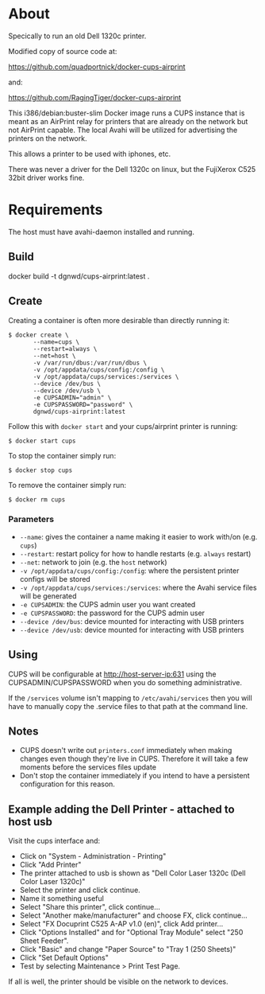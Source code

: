 # About

Specically to run an old Dell 1320c printer.

Modified copy of source code at:

https://github.com/quadportnick/docker-cups-airprint

and:

https://github.com/RagingTiger/docker-cups-airprint

This i386/debian:buster-slim Docker image runs a CUPS instance that is meant
as an AirPrint relay for printers that are already on the network but not AirPrint capable.
The local Avahi will be utilized for advertising the printers on the network.

This allows a printer to be used with iphones, etc.

There was never a driver for the Dell 1320c on linux, but the FujiXerox C525 32bit driver works fine.


# Requirements

The host must have avahi-daemon installed and running.


## Build

   docker build -t dgnwd/cups-airprint:latest .


## Create
Creating a container is often more desirable than directly running it:
```
$ docker create \
       --name=cups \
       --restart=always \
       --net=host \
       -v /var/run/dbus:/var/run/dbus \
       -v /opt/appdata/cups/config:/config \
       -v /opt/appdata/cups/services:/services \
       --device /dev/bus \
       --device /dev/usb \
       -e CUPSADMIN="admin" \
       -e CUPSPASSWORD="password" \
       dgnwd/cups-airprint:latest
```
Follow this with `docker start` and your cups/airprint printer is running:
```
$ docker start cups
```
To stop the container simply run:
```
$ docker stop cups
```
To remove the container simply run:
```
$ docker rm cups
```

### Parameters
* `--name`: gives the container a name making it easier to work with/on (e.g.
  `cups`)
* `--restart`: restart policy for how to handle restarts (e.g. `always` restart)
* `--net`: network to join (e.g. the `host` network)
* `-v /opt/appdata/cups/config:/config`: where the persistent printer configs
   will be stored
* `-v /opt/appdata/cups/services:/services`: where the Avahi service files will
   be generated
* `-e CUPSADMIN`: the CUPS admin user you want created
* `-e CUPSPASSWORD`: the password for the CUPS admin user
* `--device /dev/bus`: device mounted for interacting with USB printers
* `--device /dev/usb`: device mounted for interacting with USB printers

## Using
CUPS will be configurable at <http://host-server-ip:631> using the
CUPSADMIN/CUPSPASSWORD when you do something administrative.

If the `/services` volume isn't mapping to `/etc/avahi/services` then you will
have to manually copy the .service files to that path at the command line.

## Notes
* CUPS doesn't write out `printers.conf` immediately when making changes even
though they're live in CUPS. Therefore it will take a few moments before the
services files update
* Don't stop the container immediately if you intend to have a persistent
configuration for this reason.

## Example adding the Dell Printer - attached to host usb

Visit the cups interface and:

* Click on "System - Administration - Printing"
* Click "Add Printer"
* The printer attached to usb is shown as "Dell Color Laser 1320c (Dell Color Laser 1320c)"
* Select the printer and click continue.
* Name it something useful
* Select "Share this printer", click continue...
* Select "Another make/manufacturer" and choose FX, click continue...
* Select "FX Docuprint C525 A-AP v1.0 (en)", click Add printer...
* Click "Options Installed" and for "Optional Tray Module" select "250 Sheet Feeder".
* Click "Basic" and change "Paper Source" to "Tray 1 (250 Sheets)"
* Click "Set Default Options"
* Test by selecting Maintenance > Print Test Page.

If all is well, the printer should be visible on the network to devices.

